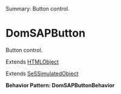 Summary: Button control.

# DomSAPButton

Button control.
 
Extends [HTMLObject](HTMLObject.md)

Extends [SeSSimulatedObject](SeSSimulatedObject.md)





**Behavior Pattern: DomSAPButtonBehavior**


<!-- ============================== property summary ========================== -->

<!-- ============================== action summary ========================== -->

<!-- ============================== property detail ========================== -->


<!-- ============================== action detail ========================== -->
  

